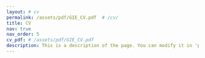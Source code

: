 ```yaml
---
layout: # cv
permalink: /assets/pdf/GIE_CV.pdf  # /cv/
title: CV
nav: true
nav_order: 5
cv_pdf: # /assets/pdf/GIE_CV.pdf
description: This is a description of the page. You can modify it in 'pages/_cv.md'. You can also change or remove the top pdf download button.
---
```


